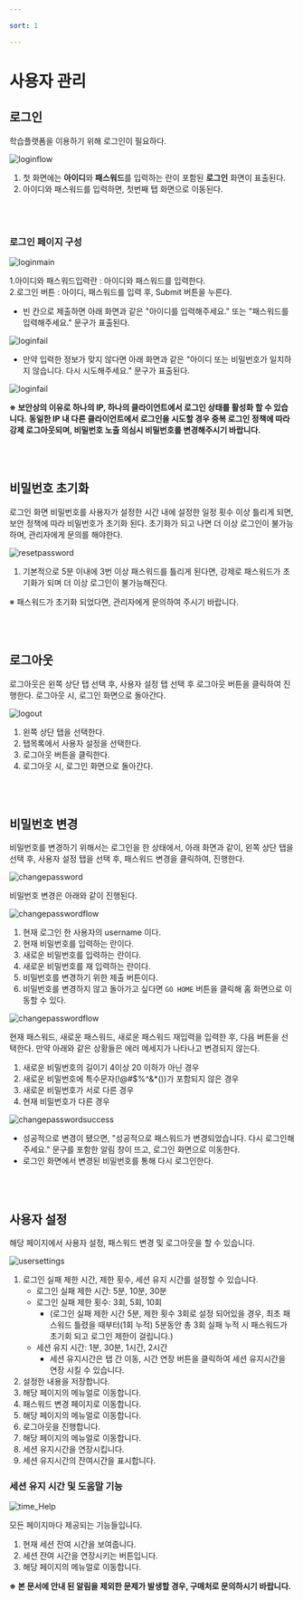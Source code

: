 ```yaml
---

sort: 1

---
```





# 사용자 관리

## 로그인

학습플랫폼을 이용하기 위해 로그인이 필요하다.<br/>

  ![loginflow](images/1.1.loginflow.png)

1. 첫 화면에는 **아이디**와 **패스워드**를 입력하는 란이 포함된 **로그인** 화면이 표출된다.
2. 아이디와 패스워드를 입력하면, 첫번째 탭 화면으로 이동된다.

<br/><br/>

### 로그인 페이지 구성

  ![loginmain](images/1.2.loginmain.png)
  
1.아이디와 패스워드입력란 : 아이디와 패스워드를 입력한다.<br/>
2.로그인 버튼 : 아이디, 패스워드를 입력 후, Submit 버튼을 누른다. 
  - 빈 칸으로 제출하면 아래 화면과 같은 "아이디를 입력해주세요." 또는 "패스워드를 입력해주세요." 문구가 표출된다.

  ![loginfail](images/1.3.1.loginempty.png)

  - 만약 입력한 정보가 맞지 않다면 아래 화면과 같은 "아이디 또는 비밀번호가 일치하지 않습니다. 다시 시도해주세요." 문구가 표출된다.<br/>
   
   ![loginfail](images/1.3.2.loginfail.png)

**※ 보안상의 이유로 하나의 IP, 하나의 클라이언트에서 로그인 상태를 활성화 할 수 있습니다.**
**동일한 IP 내 다른 클라이언트에서 로그인을 시도할 경우 중복 로그인 정책에 따라 강제 로그아웃되며, 비밀번호 노출 의심시 비밀번호를 변경해주시기 바랍니다.**

<br/><br/>

## 비밀번호 초기화

로그인 화면 비밀번호를 사용자가 설정한 시간 내에 설정한 일정 횟수 이상 틀리게 되면, 보안 정책에 따라 비밀번호가 초기화 된다. 초기화가 되고 나면 더 이상 로그인이 불가능하며, 관리자에게 문의를 해야한다.<br/>

  ![resetpassword](images/1.4.resetpassword.png)

1. 기본적으로 5분 이내에 3번 이상 패스워드를 틀리게 된다면, 강제로 패스워드가 초기화가 되며 더 이상 로그인이 불가능해진다.

 
※ 패스워드가 초기화 되었다면, 관리자에게 문의하여 주시기 바랍니다.

<br/><br/>

## 로그아웃

로그아웃은 왼쪽 상단 탭 선택 후, 사용자 설정 탭 선택 후 로그아웃 버튼을 클릭하여 진행한다. 로그아웃 시, 로그인 화면으로 돌아간다.<br/>

  ![logout](images/1.5.logout.png)

1. 왼쪽 상단 탭을 선택한다.
2. 탭목록에서 사용자 설정을 선택한다.
3. 로그아웃 버튼을 클릭한다.
4. 로그아웃 시, 로그인 화면으로 돌아간다.

<br/><br/>

## 비밀번호 변경

비밀번호를 변경하기 위해서는 로그인을 한 상태에서, 아래 화면과 같이, 왼쪽 상단 탭을 선택 후, 사용자 설정 탭을 선택 후, 패스워드 변경을 클릭하여, 진행한다.<br/>

  ![changepassword](images/1.6.1.changepassword.png)

비밀번호 변경은 아래와 같이 진행된다.<br/>

  ![changepasswordflow](images/1.6.2.changepassword.png)

1. 현재 로그인 한 사용자의 username 이다.
2. 현재 비밀번호를 입력하는 란이다.
3. 새로운 비밀번호를 입력하는 란이다.
4. 새로운 비밀번호를 재 입력하는 란이다.
5. 비밀번호를 변경하기 위한 제출 버튼이다.
6. 비밀번호를 변경하지 않고 돌아가고 싶다면 `GO HOME` 버튼을 클릭해 홈 화면으로 이동할 수 있다.


  ![changepasswordflow](images/1.7.changepasswordflow.png)

현재 패스워드, 새로운 패스워드, 새로운 패스워드 재입력을 입력한 후, 다음 버튼을 선택한다. 만약 아래와 같은 상황들은 에러 메세지가 나타나고 변경되지 않는다.
1. 새로운 비밀번호의 길이기 4이상 20 이하가 아닌 경우
2. 새로운 비밀번호에 특수문자(!@#$%^&*())가 포함되지 않은 경우
3. 새로운 비밀번호가 서로 다른 경우
4. 현재 비밀번호가 다른 경우

 ![changepasswordsuccess](images/1.8.changepasswordsuccess.png)
 - 성공적으로 변경이 됐으면, "성공적으로 패스워드가 변경되었습니다. 다시 로그인해주세요." 문구를 포함한 알림 창이 뜨고, 로그인 화면으로 이동한다. 
 - 로그인 화면에서 변경된 비밀번호를 통해 다시 로그인한다.

<br/><br/>

## 사용자 설정

해당 페이지에서 사용자 설정, 패스워드 변경 및 로그아웃을 할 수 있습니다.

![usersettings](images/1.9.usersettings.png)

1. 로그인 실패 제한 시간, 제한 횟수, 세션 유지 시간를 설정할 수 있습니다.
   * 로그인 실패 제한 시간: 5분, 10분, 30분
   * 로그인 실패 제한 횟수: 3회, 5회, 10회
     * (로그인 실패 제한 시간 5분, 제한 횟수 3회로 설정 되어있을 경우, 최초 패스워드 틀렸을 때부터(1회 누적) 5분동안 총 3회 실패 누적 시 패스워드가 초기회 되고 로그인 제한이 걸립니다.)
   * 세션 유지 시간: 1분, 30분, 1시간, 2시간
     * 세션 유지시간은 탭 간 이동, 시간 연장 버튼을 클릭하여 세션 유지시간을 연장 시킬 수 있습니다.
2. 설정한 내용을 저장합니다.
3. 해당 페이지의 메뉴얼로 이동합니다.
4. 패스워드 변경 페이지로 이동합니다.
5. 해당 페이지의 메뉴얼로 이동합니다.
6. 로그아웃을 진행합니다.
7. 해당 페이지의 메뉴얼로 이동합니다.
8. 세션 유지시간을 연장시킵니다.
9. 세션 유지시간의 잔여시간을 표시합니다.

### 세션 유지 시간 및 도움말 기능

![time_Help](images/1.10.time_help.png)

모든 페이지마다 제공되는 기능들입니다.

1. 현재 세션 잔여 시간을 보여줍니다.
2. 세션 잔여 시간을 연장시키는 버튼입니다.
3. 해당 페이지의 메뉴얼로 이동합니다.

**※ 본 문서에 안내 된 알림을 제외한 문제가 발생할 경우, 구매처로 문의하시기 바랍니다.**

